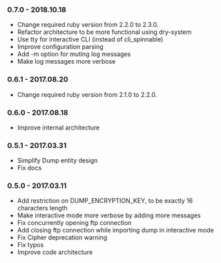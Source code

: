 ### 0.7.0 - 2018.10.18

- Change required ruby version from 2.2.0 to 2.3.0.
- Refactor architecture to be more functional using dry-system
- Use tty for interactive CLI (instead of cli_spinnable)
- Improve configuration parsing
- Add -m option for muting log messages
- Make log messages more verbose

### 0.6.1 - 2017.08.20

- Change required ruby version from 2.1.0 to 2.2.0.

### 0.6.0 - 2017.08.18

- Improve internal architecture

### 0.5.1 - 2017.03.31

- Simplify Dump entity design
- Fix docs

### 0.5.0 - 2017.03.11

- Add restriction on DUMP_ENCRYPTION_KEY, to be exactly 16 characters length 
- Make interactive mode more verbose by adding more messages
- Fix concurrently opening ftp connection
- Add closing ftp connection while importing dump in interactive mode
- Fix Cipher deprecation warning
- Fix typos
- Improve code architecture

